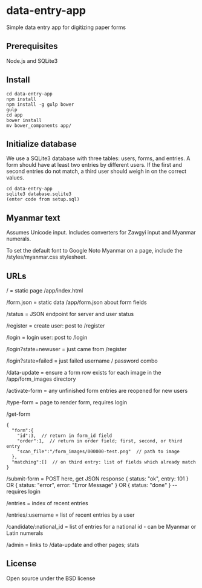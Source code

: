 # data-entry-app

Simple data entry app for digitizing paper forms

## Prerequisites

Node.js and SQLite3

## Install
```
cd data-entry-app
npm install
npm install -g gulp bower
gulp
cd app
bower install
mv bower_components app/
```

## Initialize database

We use a SQLite3 database with three tables: users, forms, and entries. A form should have at least
two entries by different users. If the first and second entries do not match, a third user should
weigh in on the correct values.

```
cd data-entry-app
sqlite3 database.sqlite3
(enter code from setup.sql)
```

## Myanmar text

Assumes Unicode input. Includes converters for Zawgyi input and Myanmar numerals.

To set the default font to Google Noto Myanmar on a page, include the /styles/myanmar.css stylesheet.

## URLs

/ = static page /app/index.html

/form.json = static data /app/form.json about form fields

/status = JSON endpoint for server and user status

/register = create user: post to /register

/login = login user: post to /login

/login?state=newuser = just came from /register

/login?state=failed = just failed username / password combo

/data-update = ensure a form row exists for each image in the /app/form_images directory

/activate-form = any unfinished form entries are reopened for new users

/type-form = page to render form, requires login

/get-form

```
{
  "form":{
    "id":3,  // return in form_id field
    "order":1,  // return in order field; first, second, or third entry
    "scan_file":"/form_images/000000-test.png"  // path to image
  },
  "matching":[]  // on third entry: list of fields which already match
}
```

/submit-form = POST here, get JSON response { status: "ok", entry: 101 } OR { status: "error", error: "Error Message" } OR { status: "done" } -- requires login

/entries = index of recent entries

/entries/:username = list of recent entries by a user

/candidate/:national_id = list of entries for a national id - can be Myanmar or Latin numerals

/admin = links to /data-update and other pages; stats

## License

Open source under the BSD license

